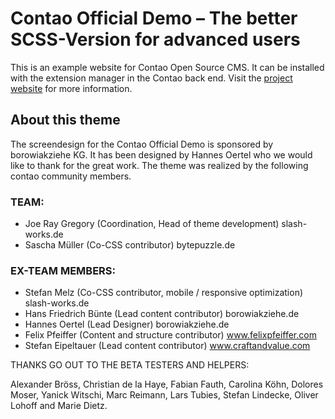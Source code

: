 Contao Official Demo – The better SCSS-Version for advanced users
====================

This is an example website for Contao Open Source CMS. It can be installed with
the extension manager in the Contao back end. Visit the [project website][1] for
more information.


[1]: https://contao.org

## About this theme

The screendesign for the Contao Official Demo is sponsored by borowiakziehe KG. It has been designed by Hannes Oertel who we would like to thank for the great work. The theme was realized by the following contao community members.

### TEAM:

* Joe Ray Gregory (Coordination, Head of theme development) slash-works.de
* Sascha Müller (Co-CSS contributor) bytepuzzle.de

### EX-TEAM MEMBERS:

* Stefan Melz (Co-CSS contributor, mobile / responsive optimization) slash-works.de
* Hans Friedrich Bünte (Lead content contributor) borowiakziehe.de
* Hannes Oertel (Lead Designer) borowiakziehe.de
* Felix Pfeiffer (Content and structure contributor) www.felixpfeiffer.com
* Stefan Eipeltauer (Lead content contributor) www.craftandvalue.com

THANKS GO OUT TO THE BETA TESTERS AND HELPERS:

Alexander Bröss, Christian de la Haye, Fabian Fauth, Carolina Köhn, Dolores Moser, Yanick Witschi, Marc Reimann, Lars Tubies, Stefan Lindecke, Oliver Lohoff and Marie Dietz.
